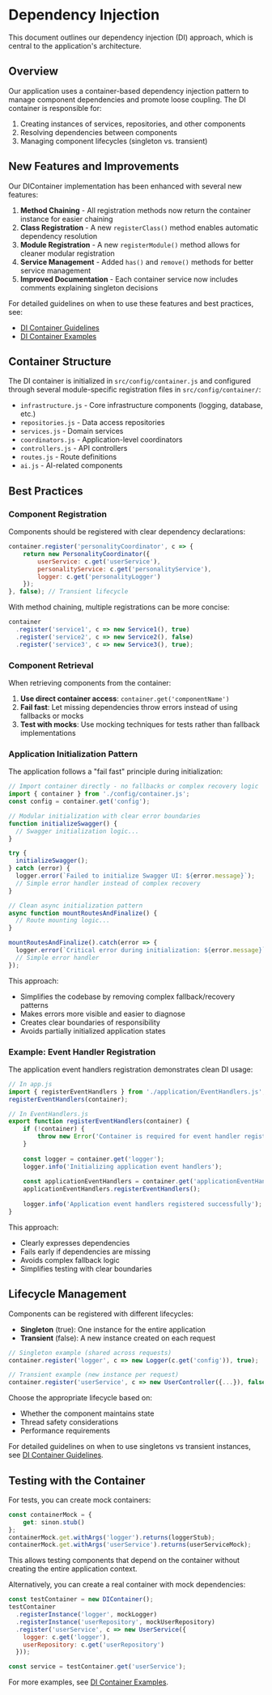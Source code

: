 # Dependency Injection

This document outlines our dependency injection (DI) approach, which is central to the application's architecture.

## Overview

Our application uses a container-based dependency injection pattern to manage component dependencies and promote loose coupling. The DI container is responsible for:

1. Creating instances of services, repositories, and other components
2. Resolving dependencies between components
3. Managing component lifecycles (singleton vs. transient)

## New Features and Improvements

Our DIContainer implementation has been enhanced with several new features:

1. **Method Chaining** - All registration methods now return the container instance for easier chaining
2. **Class Registration** - A new `registerClass()` method enables automatic dependency resolution
3. **Module Registration** - A new `registerModule()` method allows for cleaner modular registration
4. **Service Management** - Added `has()` and `remove()` methods for better service management
5. **Improved Documentation** - Each container service now includes comments explaining singleton decisions

For detailed guidelines on when to use these features and best practices, see:
- [DI Container Guidelines](./DIContainerGuidelines.md)
- [DI Container Examples](./DIContainerExamples.md)

## Container Structure

The DI container is initialized in `src/config/container.js` and configured through several module-specific registration files in `src/config/container/`:

- `infrastructure.js` - Core infrastructure components (logging, database, etc.)
- `repositories.js` - Data access repositories
- `services.js` - Domain services
- `coordinators.js` - Application-level coordinators
- `controllers.js` - API controllers
- `routes.js` - Route definitions
- `ai.js` - AI-related components

## Best Practices

### Component Registration

Components should be registered with clear dependency declarations:

```javascript
container.register('personalityCoordinator', c => {
    return new PersonalityCoordinator({
        userService: c.get('userService'),
        personalityService: c.get('personalityService'),
        logger: c.get('personalityLogger')
    });
}, false); // Transient lifecycle
```

With method chaining, multiple registrations can be more concise:

```javascript
container
  .register('service1', c => new Service1(), true)
  .register('service2', c => new Service2(), false)
  .register('service3', c => new Service3(), true);
```

### Component Retrieval

When retrieving components from the container:

1. **Use direct container access**: `container.get('componentName')`
2. **Fail fast**: Let missing dependencies throw errors instead of using fallbacks or mocks
3. **Test with mocks**: Use mocking techniques for tests rather than fallback implementations

### Application Initialization Pattern

The application follows a "fail fast" principle during initialization:

```javascript
// Import container directly - no fallbacks or complex recovery logic
import { container } from './config/container.js';
const config = container.get('config');

// Modular initialization with clear error boundaries
function initializeSwagger() {
  // Swagger initialization logic...
}

try {
  initializeSwagger();
} catch (error) {
  logger.error(`Failed to initialize Swagger UI: ${error.message}`);
  // Simple error handler instead of complex recovery
}

// Clean async initialization pattern
async function mountRoutesAndFinalize() {
  // Route mounting logic...
}

mountRoutesAndFinalize().catch(error => {
  logger.error(`Critical error during initialization: ${error.message}`);
  // Simple error handler
});
```

This approach:
- Simplifies the codebase by removing complex fallback/recovery patterns
- Makes errors more visible and easier to diagnose
- Creates clear boundaries of responsibility
- Avoids partially initialized application states

### Example: Event Handler Registration

The application event handlers registration demonstrates clean DI usage:

```javascript
// In app.js
import { registerEventHandlers } from './application/EventHandlers.js';
registerEventHandlers(container);

// In EventHandlers.js
export function registerEventHandlers(container) {
    if (!container) {
        throw new Error('Container is required for event handler registration');
    }
    
    const logger = container.get('logger');
    logger.info('Initializing application event handlers');
    
    const applicationEventHandlers = container.get('applicationEventHandlers');
    applicationEventHandlers.registerEventHandlers();
    
    logger.info('Application event handlers registered successfully');
}
```

This approach:
- Clearly expresses dependencies
- Fails early if dependencies are missing
- Avoids complex fallback logic
- Simplifies testing with clear boundaries

## Lifecycle Management

Components can be registered with different lifecycles:

- **Singleton** (true): One instance for the entire application
- **Transient** (false): A new instance created on each request

```javascript
// Singleton example (shared across requests)
container.register('logger', c => new Logger(c.get('config')), true);

// Transient example (new instance per request)
container.register('userService', c => new UserController({...}), false);
```

Choose the appropriate lifecycle based on:
- Whether the component maintains state
- Thread safety considerations
- Performance requirements

For detailed guidelines on when to use singletons vs transient instances, see [DI Container Guidelines](./DIContainerGuidelines.md).

## Testing with the Container

For tests, you can create mock containers:

```javascript
const containerMock = {
    get: sinon.stub()
};
containerMock.get.withArgs('logger').returns(loggerStub);
containerMock.get.withArgs('userService').returns(userServiceMock);
```

This allows testing components that depend on the container without creating the entire application context. 

Alternatively, you can create a real container with mock dependencies:

```javascript
const testContainer = new DIContainer();
testContainer
  .registerInstance('logger', mockLogger)
  .registerInstance('userRepository', mockUserRepository)
  .register('userService', c => new UserService({
    logger: c.get('logger'),
    userRepository: c.get('userRepository')
  }));

const service = testContainer.get('userService');
```

For more examples, see [DI Container Examples](./DIContainerExamples.md). 